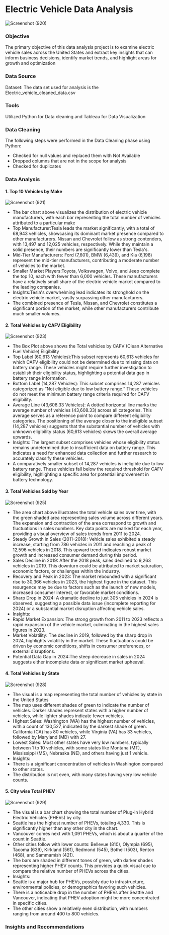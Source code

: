 # Electric Vehicle Data Analysis
![Screenshot (920)](https://github.com/user-attachments/assets/c301a5ec-1efd-41d1-a297-9e627748a5f6)

### Objective

The primary objective of this data analysis project is to examine electric vehicle sales across the United States and extract key insights that can inform business decisions, identify market trends, and highlight areas for growth and optimization

### Data Source 

Dataset: The data set used for analysis is the Electric_vehicle_cleaned_data.csv

### Tools

Utilized Python for Data cleaning and Tableau for Data Visualization

### Data Cleaning

  The following steps were performed in the Data Cleaning phase using Python:
* Checked for null values and replaced them with Not Available
* Dropped columns that are not in the scope for analysis
* Checked for duplicates

### Data Analysis

#### 1. Top 10 Vehicles by Make

![Screenshot (921)](https://github.com/user-attachments/assets/4566c229-f7d4-4b10-b7dd-3bd7175a5a41)

* The bar chart above visualizes the distribution of electric vehicle manufacturers, with each bar representing the total number of vehicles attributed to a            particular make
* Top Manufacturer:Tesla leads the market significantly, with a total of 68,943 vehicles, showcasing its dominant market presence compared to other manufacturers.
  Nissan and Chevrolet follow as strong contenders, with 13,497 and 12,025 vehicles, respectively. While they maintain a solid presence, their numbers are              significantly lower than Tesla's.
* Mid-Tier Manufacturers: Ford (7,601), BMW (6,439), and Kia (6,198) represent the mid-tier manufacturers, contributing a moderate number of vehicles to the market.
* Smaller Market Players:Toyota, Volkswagen, Volvo, and Jeep complete the top 10, each with fewer than 6,000 vehicles. These manufacturers have a relatively small      share of the electric vehicle market compared to the leading companies.
* Insights:Tesla's overwhelming lead indicates its stronghold on the electric vehicle market, vastly surpassing other manufacturers.
* The combined presence of Tesla, Nissan, and Chevrolet constitutes a significant portion of the market, while other manufacturers contribute much smaller volumes.

#### 2. Total Vehicles by CAFV Eligibility

![Screenshot (923)](https://github.com/user-attachments/assets/baaf8cc8-f569-4263-a790-b17cb9581df6)

* The Box Plot above shows the Total vehicles by CAFV (Clean Alternative Fuel Vehicle) Eligibility 
* Top Label (60,613 Vehicles):This subset represents 60,613 vehicles for which CAFV eligibility could not be determined due to missing data on battery range. These     vehicles might require further investigation to establish their eligibility status, highlighting a potential data gap in battery range information.
* Bottom Label (14,287 Vehicles): This subset comprises 14,287 vehicles categorized as “Not eligible due to low battery range.” These vehicles do not meet the          minimum battery range criteria required for CAFV eligibility.
* Average Line (43,608.33 Vehicles): A dotted horizontal line marks the average number of vehicles (43,608.33) across all categories. This average serves as a          reference point to compare different eligibility categories. The positioning of the average closer to the ineligible subset (14,287 vehicles) suggests that the       substantial number of vehicles with unknown eligibility status (60,613 vehicles) skews the overall average upwards.
* Insights: The largest subset comprises vehicles whose eligibility status remains undetermined due to insufficient data on battery range. This indicates a need for    enhanced data collection and further research to accurately classify these vehicles.
* A comparatively smaller subset of 14,287 vehicles is ineligible due to low battery range. These vehicles fall below the required threshold for CAFV eligibility,      highlighting a specific area for potential improvement in battery technology.

#### 3. Total Vehicles Sold by Year

![Screenshot (925)](https://github.com/user-attachments/assets/b5b12728-e28f-4339-ad9c-e96010ace3bb)

* The area chart above illustrates the total vehicle sales over time, with the green shaded area representing sales volume across different years. The expansion        and contraction of the area correspond to growth and fluctuations in sales numbers. Key data points are marked for each year, providing a visual overview of sales    trends from 2011 to 2024.
* Steady Growth in Sales (2011–2018): Vehicle sales exhibited a steady increase, starting from 786 vehicles in 2011 and reaching a peak of 12,596 vehicles in 2018.     This upward trend indicates robust market growth and increased consumer demand during this period.
* Sales Decline in 2019: After the 2018 peak, sales declined to 9,263 vehicles in 2019. This downturn could be attributed to market saturation, economic factors, or    challenges within the industry.
* Recovery and Peak in 2023: The market rebounded with a significant rise to 30,366 vehicles in 2023, the highest figure in the dataset. This resurgence may be due     to factors such as the launch of new models, increased consumer interest, or favorable market conditions.
* Sharp Drop in 2024: A dramatic decline to just 305 vehicles in 2024 is observed, suggesting a possible data issue (incomplete reporting for 2024) or a substantial    market disruption affecting vehicle sales.
* Insights:
* Rapid Market Expansion: The strong growth from 2011 to 2023 reflects a rapid expansion of the vehicle market, culminating in the highest sales figures in 2023.
* Market Volatility: The decline in 2019, followed by the sharp drop in 2024, highlights volatility in the market. These fluctuations could be driven by economic       conditions, shifts in consumer preferences, or external disruptions.
* Potential Data Gap in 2024:The steep decrease in sales in 2024 suggests either incomplete data or significant market upheaval.
  
#### 4. Total Vehicles by State

![Screenshot (928)](https://github.com/user-attachments/assets/59d6f3f7-4263-4faa-840d-fd8f1ca59d8b)

* The visual is a map representing the total number of vehicles by state in the United States
* The map uses different shades of green to indicate the number of vehicles. Darker shades represent states with a higher number of vehicles, while lighter shades      indicate fewer vehicles.
* Highest Sales: Washington (WA) has the highest number of vehicles, with a count of 130,527, indicated by the darkest shade of green. California (CA) has 80           vehicles, while Virginia (VA) has 33 vehicles, followed by Maryland (MD) with 27.
* Lowest Sales: Most other states have very low numbers, typically between 1 to 10 vehicles, with some states like Montana (MT), Mississippi (MS), Nebraska (NE),       and others having just 1 vehicle.
* Insights:
* There is a significant concentration of vehicles in Washington compared to other states.
* The distribution is not even, with many states having very low vehicle counts.

#### 5. City wise Total PHEV

![Screenshot (929)](https://github.com/user-attachments/assets/faa0593b-9e33-493c-93f0-ccc76eb4b242)

* The visual is a bar chart showing the total number of Plug-in Hybrid Electric Vehicles (PHEVs) by city.
* Seattle has the highest number of PHEVs, totaling 4,330. This is significantly higher than any other city in the chart.
* Vancouver comes next with 1,091 PHEVs, which is about a quarter of the count in Seattle.
* Other cities follow with lower counts: Bellevue (810), Olympia (695), Tacoma (639), Kirkland (561), Redmond (545), Bothell (503), Renton (468), and Sammamish (421).
* The bars are shaded in different tones of green, with darker shades representing higher PHEV counts. This provides a quick visual cue to compare the relative         number of PHEVs across the cities.
* Insights:
* Seattle is a major hub for PHEVs, possibly due to infrastructure, environmental policies, or demographics favoring such vehicles.
* There is a noticeable drop in the number of PHEVs after Seattle and Vancouver, indicating that PHEV adoption might be more concentrated in specific cities.
* The other cities show a relatively even distribution, with numbers ranging from around 400 to 800 vehicles.

### Insights and Recommendations






